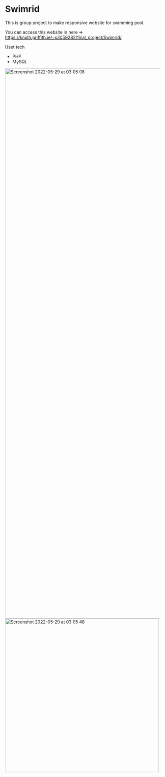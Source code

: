 # Swimrid

This is group project to make responsive website for swimming pool. 

You can access this website in here => https://knuth.griffith.ie/~s3059282/final_project/Swimrid/

Uset tech
- PHP
- MySQL


<img width="1792" alt="Screenshot 2022-05-29 at 03 05 08" src="https://user-images.githubusercontent.com/94742043/170849259-d0f4b494-7308-4e45-89fb-592dcac6f4ba.png">


<img width="500" alt="Screenshot 2022-05-29 at 03 05 48" src="https://user-images.githubusercontent.com/94742043/170849248-5e3a0374-b2bd-4a83-b161-d4a8d4be6b41.png">


